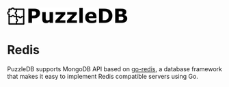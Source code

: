 ![](img/logo.png)

# Redis

PuzzleDB supports MongoDB API based on [go-redis](https://github.com/cybergarage/go-redis), a database framework that makes it easy to implement Redis compatible servers using Go.
